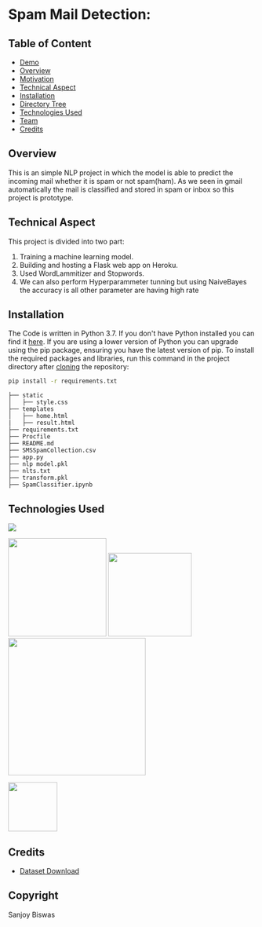 # Spam Mail Detection:

## Table of Content

- [Demo](#demo)
- [Overview](#overview)
- [Motivation](#motivation)
- [Technical Aspect](#technical-aspect)
- [Installation](#installation)
- [Directory Tree](#directory-tree)
- [Technologies Used](#technologies-used)
- [Team](#team)
- [Credits](#credits)


## Overview

This is an simple NLP project in which the model is able to predict the incoming mail whether it is spam or not spam(ham). As we seen in gmail automatically the mail is classified and stored in spam or inbox so this project is prototype.

## Technical Aspect

This project is divided into two part:

1. Training a machine learning model.
2. Building and hosting a Flask web app on Heroku.
3. Used WordLammitizer and Stopwords.
4. We can also perform Hyperparammeter tunning but using NaiveBayes the accuracy is all other parameter are having high rate

## Installation

The Code is written in Python 3.7. If you don't have Python installed you can find it [here](https://www.python.org/downloads/). If you are using a lower version of Python you can upgrade using the pip package, ensuring you have the latest version of pip. To install the required packages and libraries, run this command in the project directory after [cloning](https://www.howtogeek.com/451360/how-to-clone-a-github-repository/) the repository:

```bash
pip install -r requirements.txt
```

```
├── static
│   ├── style.css
├── templates
│   ├── home.html
|   ├── result.html
├── requirements.txt
├── Procfile
├── README.md
├── SMSSpamCollection.csv
├── app.py
├── nlp model.pkl
├── nlts.txt
├── transform.pkl
├── SpamClassifier.ipynb
```

## Technologies Used

![](https://forthebadge.com/images/badges/made-with-python.svg)

[<img target="_blank" src="https://upload.wikimedia.org/wikipedia/commons/thumb/0/05/Scikit_learn_logo_small.svg/1200px-Scikit_learn_logo_small.svg.png" width=200>](https://scikit-learn.org/stable/) [<img target="_blank" src="https://flask.palletsprojects.com/en/1.1.x/_images/flask-logo.png" width=170>](https://flask.palletsprojects.com/en/1.1.x/) [<img target="_blank" src="https://number1.co.za/wp-content/uploads/2017/10/gunicorn_logo-300x85.png" width=280>](https://gunicorn.org)

 [<img target="_blank" src="https://openjsf.org/wp-content/uploads/sites/84/2019/10/jquery-logo-vertical_large_square.png" width=100>](https://jquery.com/)

                                              

## Credits

- [Dataset Download](https://archive.ics.uci.edu/ml/datasets/SMS+Spam+Collection)

## Copyright
Sanjoy Biswas
